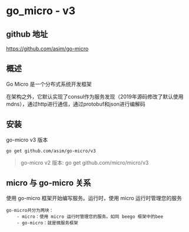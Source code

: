 # go_micro - v3
## github 地址
https://github.com/asim/go-micro

## 概述
Go Micro 是一个分布式系统开发框架

在架构之外，它默认实现了consul作为服务发现（2019年源码修改了默认使用mdns），通过http进行通信，通过protobuf和json进行编解码

## 安装
go-micro v3 版本
```
go get github.com/asim/go-micro/v3
```

> go-micro v2 版本: go get github.com/micro/micro/v3


## micro 与 go-micro 关系
使用 go-micro 框架开始编写服务。运行时，使用 micro 运行时管理您的服务


```
go-micro共分为两块：
	- micro：使用 micro 运行时管理您的服务。如同 beego 框架中的bee
	- go-micro：就是微服务框架
```


